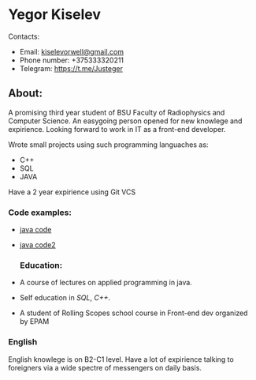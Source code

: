# Yegor Kiselev
Contacts:

- Email: kiselevorwell@gmail.com
- Phone number: +375333320211
- Telegram: https://t.me/Justeger
## About:

   A promising third year student of BSU Faculty of Radiophysics and Computer Science. An easygoing person opened for new knowlege and expirience. Looking forward to work in IT as a front-end developer. 

   Wrote small projects using such programming languaches as: 
   * C++
   * SQL
   * JAVA

   Have a 2 year expirience using Git VCS
   
   ### Code examples:
   - [java code](https://github.com/Eger2233/Rep)
   - [java code2](https://github.com/Eger2233/Lab2_C_Rep)
     ### Education:

  - A course of lectures on applied programming in java.
  - Self education in *SQL*, *C++*.
  - A student of Rolling Scopes school course in Front-end dev organized by EPAM


   ### English
   English knowlege is on B2-C1 level. Have a lot of expirience talking to foreigners via a wide spectre of messengers on daily basis.